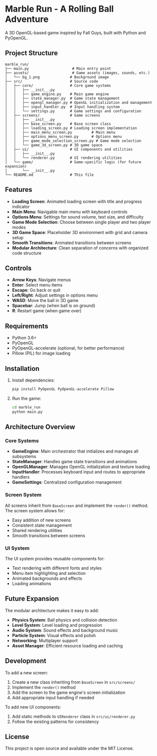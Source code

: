# Marble Run - A Rolling Ball Adventure

A 3D OpenGL-based game inspired by Fall Guys, built with Python and PyOpenGL.

## Project Structure

```
marble_run/
├── main.py                    # Main entry point
├── assets/                    # Game assets (images, sounds, etc.)
│   └── bg_1.png              # Background image
├── src/                      # Source code
│   ├── core/                 # Core game systems
│   │   ├── __init__.py
│   │   ├── game_engine.py    # Main game engine
│   │   ├── state_manager.py  # Game state management
│   │   ├── opengl_manager.py # OpenGL initialization and management
│   │   ├── input_handler.py  # Input handling system
│   │   └── settings.py       # Game settings and configuration
│   ├── screens/              # Game screens
│   │   ├── __init__.py
│   │   ├── base_screen.py    # Base screen class
│   │   ├── loading_screen.py # Loading screen implementation
│   │   ├── main_menu_screen.py         # Main menu
│   │   ├── options_menu_screen.py      # Options menu
│   │   ├── game_mode_selection_screen.py # Game mode selection
│   │   └── game_3d_screen.py # 3D game space
│   ├── ui/                   # UI components and utilities
│   │   ├── __init__.py
│   │   └── renderer.py       # UI rendering utilities
│   └── game/                 # Game-specific logic (for future expansion)
│       └── __init__.py
└── README.md                 # This file
```

## Features

- **Loading Screen**: Animated loading screen with title and progress indicator
- **Main Menu**: Navigable main menu with keyboard controls
- **Options Menu**: Settings for sound volume, text size, and difficulty
- **Game Mode Selection**: Choose between single player and two player modes
- **3D Game Space**: Placeholder 3D environment with grid and camera setup
- **Smooth Transitions**: Animated transitions between screens
- **Modular Architecture**: Clean separation of concerns with organized code structure

## Controls

- **Arrow Keys**: Navigate menus
- **Enter**: Select menu items
- **Escape**: Go back or quit
- **Left/Right**: Adjust settings in options menu
- **WASD**: Move the ball in 3D game
- **Spacebar**: Jump (when ball is on ground)
- **R**: Restart game (when game over)

## Requirements

- Python 3.6+
- PyOpenGL
- PyOpenGL-accelerate (optional, for better performance)
- Pillow (PIL) for image loading

## Installation

1. Install dependencies:
   ```bash
   pip install PyOpenGL PyOpenGL-accelerate Pillow
   ```

2. Run the game:
   ```bash
   cd marble_run
   python main.py
   ```

## Architecture Overview

### Core Systems

- **GameEngine**: Main orchestrator that initializes and manages all subsystems
- **StateManager**: Handles game state transitions and animations
- **OpenGLManager**: Manages OpenGL initialization and texture loading
- **InputHandler**: Processes keyboard input and routes to appropriate handlers
- **GameSettings**: Centralized configuration management

### Screen System

All screens inherit from `BaseScreen` and implement the `render()` method. The screen system allows for:
- Easy addition of new screens
- Consistent state management
- Shared rendering utilities
- Smooth transitions between screens

### UI System

The UI system provides reusable components for:
- Text rendering with different fonts and styles
- Menu item highlighting and selection
- Animated backgrounds and effects
- Loading animations

## Future Expansion

The modular architecture makes it easy to add:
- **Physics System**: Ball physics and collision detection
- **Level System**: Level loading and progression
- **Audio System**: Sound effects and background music
- **Particle System**: Visual effects and polish
- **Networking**: Multiplayer support
- **Asset Manager**: Efficient resource loading and caching

## Development

To add a new screen:

1. Create a new class inheriting from `BaseScreen` in `src/screens/`
2. Implement the `render()` method
3. Add the screen to the game engine's screen initialization
4. Add appropriate input handling if needed

To add new UI components:
1. Add static methods to `UIRenderer` class in `src/ui/renderer.py`
2. Follow the existing patterns for consistency

## License

This project is open source and available under the MIT License.
